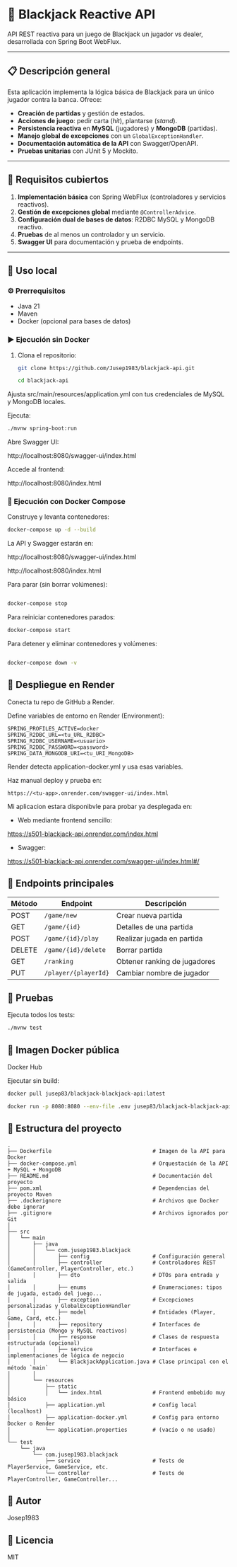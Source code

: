 # 🎲 Blackjack Reactive API

API REST reactiva para un juego de Blackjack un jugador vs dealer, desarrollada con Spring Boot WebFlux.

---

## 📋 Descripción general

Esta aplicación implementa la lógica básica de Blackjack para un único jugador contra la banca. Ofrece:

- **Creación de partidas** y gestión de estados.  
- **Acciones de juego**: pedir carta (*hit*), plantarse (*stand*).  
- **Persistencia reactiva** en **MySQL** (jugadores) y **MongoDB** (partidas).  
- **Manejo global de excepciones** con un `GlobalExceptionHandler`.  
- **Documentación automática de la API** con Swagger/OpenAPI.  
- **Pruebas unitarias** con JUnit 5 y Mockito.  

---

## 🎯 Requisitos cubiertos

1. **Implementación básica** con Spring WebFlux (controladores y servicios reactivos).  
2. **Gestión de excepciones global** mediante `@ControllerAdvice`.  
3. **Configuración dual de bases de datos**: R2DBC MySQL y MongoDB reactivo.  
4. **Pruebas** de al menos un controlador y un servicio.  
5. **Swagger UI** para documentación y prueba de endpoints.  

---

## 🚀 Uso local

### ⚙️ Prerrequisitos

- Java 21  
- Maven  
- Docker (opcional para bases de datos)  

### ▶️ Ejecución sin Docker

1. Clona el repositorio:
   ```bash
   git clone https://github.com/Jusep1983/blackjack-api.git
   ```
   ```bash
   cd blackjack-api
   ```
Ajusta src/main/resources/application.yml con tus credenciales de MySQL y MongoDB locales.

Ejecuta:

```bash
./mvnw spring-boot:run
```
Abre Swagger UI:


http://localhost:8080/swagger-ui/index.html

Accede al frontend:

http://localhost:8080/index.html

### 🐳 Ejecución con Docker Compose

Construye y levanta contenedores:

```bash
docker-compose up -d --build
```
La API y Swagger estarán en:

   http://localhost:8080/swagger-ui/index.html

   http://localhost:8080/index.html

Para parar (sin borrar volúmenes):

```bash

docker-compose stop
```
Para reiniciar contenedores parados:

```bash
docker-compose start
```
Para detener y eliminar contenedores y volúmenes:

```bash

docker-compose down -v
```
## 🔧 Despliegue en Render
Conecta tu repo de GitHub a Render.

Define variables de entorno en Render (Environment):

```env
SPRING_PROFILES_ACTIVE=docker
SPRING_R2DBC_URL=<tu_URL_R2DBC>
SPRING_R2DBC_USERNAME=<usuario>
SPRING_R2DBC_PASSWORD=<password>
SPRING_DATA_MONGODB_URI=<tu_URI_MongoDB>
```
Render detecta application-docker.yml y usa esas variables.

Haz manual deploy y prueba en:

```arduino
https://<tu-app>.onrender.com/swagger-ui/index.html
```
Mi aplicacion estara disponibvle para probar ya desplegada en:

- Web mediante frontend sencillo:
  
https://s501-blackjack-api.onrender.com/index.html

- Swagger:
  
https://s501-blackjack-api.onrender.com/swagger-ui/index.html#/

## 📜 Endpoints principales

| Método | Endpoint               | Descripción                  |
|--------|------------------------|------------------------------|
| POST   | `/game/new`            | Crear nueva partida          |
| GET    | `/game/{id}`           | Detalles de una partida      |
| POST   | `/game/{id}/play`      | Realizar jugada en partida   |
| DELETE | `/game/{id}/delete`    | Borrar partida               |
| GET    | `/ranking`             | Obtener ranking de jugadores |
| PUT    | `/player/{playerId}`   | Cambiar nombre de jugador    |


## 🧪 Pruebas
Ejecuta todos los tests:

```bash
./mvnw test
```

## 🐳 Imagen Docker pública
Docker Hub

Ejecutar sin build:

```bash
docker pull jusep83/blackjack-blackjack-api:latest
```
```bash
docker run -p 8080:8080 --env-file .env jusep83/blackjack-blackjack-api:latest
```
## 📁 Estructura del proyecto


```text
.
├── Dockerfile                                # Imagen de la API para Docker
├── docker-compose.yml                        # Orquestación de la API + MySQL + MongoDB
├── README.md                                 # Documentación del proyecto
├── pom.xml                                   # Dependencias del proyecto Maven
├── .dockerignore                             # Archivos que Docker debe ignorar
├── .gitignore                                # Archivos ignorados por Git
│
├── src
│   └── main
│       ├── java
│       │   └── com.jusep1983.blackjack
│       │       ├── config                    # Configuración general
│       │       ├── controller                # Controladores REST (GameController, PlayerController, etc.)
│       │       ├── dto                       # DTOs para entrada y salida
│       │       ├── enums                     # Enumeraciones: tipos de jugada, estado del juego...
│       │       ├── exception                 # Excepciones personalizadas y GlobalExceptionHandler
│       │       ├── model                     # Entidades (Player, Game, Card, etc.)
│       │       ├── repository                # Interfaces de persistencia (Mongo y MySQL reactivos)
│       │       ├── response                  # Clases de respuesta estructurada (opcional)
│       │       ├── service                   # Interfaces e implementaciones de lógica de negocio
│       │       └── BlackjackApplication.java # Clase principal con el método `main`
│       │
│       └── resources
│           ├── static
│           │   └── index.html                # Frontend embebido muy básico
│           ├── application.yml               # Config local (localhost)
│           ├── application-docker.yml        # Config para entorno Docker o Render
│           └── application.properties        # (vacío o no usado)
│
└── test
    └── java
        └── com.jusep1983.blackjack
            ├── service                       # Tests de PlayerService, GameService, etc.
            └── controller                    # Tests de PlayerController, GameController...
```

## 👤 Autor
Josep1983

## 📄 Licencia
MIT
